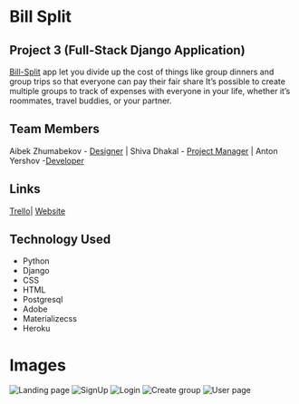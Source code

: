 # Bill Split 

## Project 3 (Full-Stack Django Application)

[Bill-Split](https://bill-splitly.herokuapp.com/) app let you divide up the cost of things like group dinners and group trips so that everyone can pay their fair share
 It’s possible to create multiple groups to track of expenses with everyone in your life, whether it’s roommates, travel buddies, or your partner.

## Team Members 

Aibek Zhumabekov - [Designer](//www.linkedin.com/in/aibekzhumabekov/) | Shiva Dhakal - [Project Manager](https://www.linkedin.com/in/shiva-dhakal/) | Anton Yershov -[Developer](https://www.linkedin.com/in/anthony-yershov/) 
## Links

[Trello](https://trello.com/b/V3Vi0Xu7/thing-to-do)| [Website](https://bill-splitly.herokuapp.com/)

## Technology Used

- Python
- Django
- CSS
- HTML
- Postgresql
- Adobe
- Materializecss
- Heroku
# Images

![Landing page]()
![SignUp]()
![Login]()
![Create group]()
![User page]()
